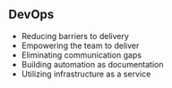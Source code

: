 ##  DevOps

* Reducing barriers to delivery
* Empowering the team to deliver
* Eliminating communication gaps
* Building automation as documentation
* Utilizing infrastructure as a service
